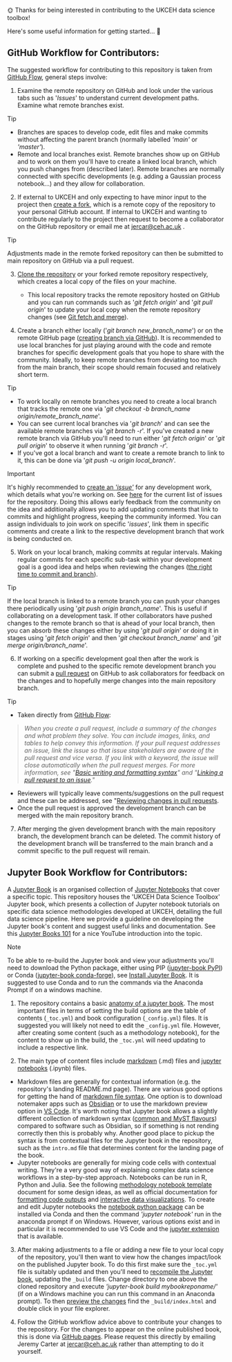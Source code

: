 🌞 Thanks for being interested in contributing to the UKCEH data science toolbox! 

Here's some useful information for getting started... 🌱

## GitHub Workflow for Contributors:
The suggested workflow for contributing to this repository is taken from [GitHub Flow](https://docs.github.com/en/get-started/using-github/github-flow), general steps involve:

1. Examine the remote repository on GitHub and look under the various tabs such as '*Issues*'  to understand current development paths.  Examine what remote branches exist. 
	
> [!TIP] 
> - Branches are spaces to develop code, edit files and make commits without affecting the parent branch (normally labelled *'main'* or *'master'*). 
> - Remote and local branches exist. Remote branches show up on GitHub and to work on them you'll have to create a linked local branch, which you push changes from (described later). Remote branches are normally connected with specific developments (e.g. adding a Gaussian process notebook...) and they allow for collaboration. 

2. If external to UKCEH and only expecting to have minor input to the project then [create a fork](https://docs.github.com/en/pull-requests/collaborating-with-pull-requests/working-with-forks/fork-a-repo), which is a remote copy of the repository to your personal GitHub account. If internal to UKCEH and wanting to contribute regularly to the project then request to become a collaborator on the GitHub repository or email me at jercar@ceh.ac.uk .

> [!TIP] 
> Adjustments made in the remote forked repository can then be submitted to main repository on GitHub via a pull request.

3. [Clone the repository](https://docs.github.com/en/repositories/creating-and-managing-repositories/cloning-a-repository?tool=webui) or your forked remote repository respectively, which creates a local copy of the files on your machine. 
	- This local repository tracks the remote repository hosted on GitHub and you can run commands such as '*git fetch origin*' and '*git pull origin*' to update your local copy when the remote repository changes (see [Git fetch and merge](https://longair.net/blog/2009/04/16/git-fetch-and-merge/)).

4. Create a branch either locally ('*git branch new_branch_name*') or on the remote GitHub page ([creating branch via GitHub](https://docs.github.com/en/pull-requests/collaborating-with-pull-requests/proposing-changes-to-your-work-with-pull-requests/creating-and-deleting-branches-within-your-repository)). It is recommended to use local branches for just playing around with the code and remote branches for specific development goals that you hope to share with the community. Ideally, to keep remote branches from deviating too much from the main branch, their scope should remain focused and relatively short term.  

> [!TIP] 
> - To work locally on remote branches you need to create a local branch that tracks the remote one via '*git checkout -b branch_name origin/remote_branch_name*'. 
> - You can see current local branches via '*git branch*' and can see the available remote branches via '*git branch -r*'. If you've created a new remote branch via GitHub you'll need to run either '*git fetch origin*' or '*git pull origin*' to observe it when running '*git branch -r*'. 
> - If you've got a local branch and want to create a remote branch to link to it, this can be done via '*git push -u origin local_branch*'.

> [!IMPORTANT] 
> It's highly recommended to [create an *'issue'*](https://docs.github.com/en/issues/tracking-your-work-with-issues/using-issues/creating-an-issue) for any development work, which details what you're working on. See [here](https://github.com/Jez-Carter/UKCEH_Data_Science_Book/issues) for the current list of issues for the repository. Doing this allows early feedback from the community on the idea and additionally allows you to add updating comments that link to commits and highlight progress, keeping the community informed. You can assign individuals to join work on specific '*issues*', link them in specific comments and create a link to the respective development branch that work is being conducted on.   

5. Work on your local branch, making commits at regular intervals. Making regular commits for each specific sub-task within your development goal is a good idea and helps when reviewing the changes ([the right time to commit and branch](https://blog.scottlogic.com/2019/12/19/source-control-when.html#:~:text=Generally%20create%20a%20branch%20for,wherever%20it%20needs%20to%20go.)). 
> [!TIP] 
> If the local branch is linked to a remote branch you can push your changes there periodically using '*git push origin branch_name*'. This is useful if collaborating on a development task. If other collaborators have pushed changes to the remote branch so that is ahead of your local branch, then you can absorb these changes either by using '*git pull origin*' or doing it in stages using '*git fetch origin*' and then '*git checkout branch_name*' and '*git merge origin/branch_name*'. 

6. If working on a specific development goal then after the work is complete and pushed to the specific remote development branch you can submit a [pull request](https://docs.github.com/en/pull-requests/collaborating-with-pull-requests/proposing-changes-to-your-work-with-pull-requests/creating-a-pull-request) on GitHub to ask collaborators for feedback on the changes and to hopefully merge changes into the main repository branch. 

> [!TIP] 
>- Taken directly from [GitHub Flow](https://docs.github.com/en/get-started/using-github/github-flow): 
>>*When you create a pull request, include a summary of the changes and what problem they solve. You can include images, links, and tables to help convey this information. If your pull request addresses an issue, link the issue so that issue stakeholders are aware of the pull request and vice versa. If you link with a keyword, the issue will close automatically when the pull request merges. For more information, see "[Basic writing and formatting syntax](https://docs.github.com/en/get-started/writing-on-github/getting-started-with-writing-and-formatting-on-github/basic-writing-and-formatting-syntax)" and "[Linking a pull request to an issue](https://docs.github.com/en/issues/tracking-your-work-with-issues/linking-a-pull-request-to-an-issue)."*
>- Reviewers will typically leave comments/suggestions on the pull request and these can be addressed, see "[Reviewing changes in pull requests](https://docs.github.com/en/pull-requests/collaborating-with-pull-requests/reviewing-changes-in-pull-requests).
>- Once the pull request is approved the development branch can be merged with the main repository branch.  

7. After merging the given development branch with the main repository branch, the development branch can be deleted. The commit history of the development branch will be transferred to the main branch and a commit specific to the pull request will remain. 

## Jupyter Book Workflow for Contributors:

A [Jupyter Book](https://jupyterbook.org/en/stable/intro.html) is an organised collection of [Jupyter Notebooks](https://www.dataquest.io/blog/jupyter-notebook-tutorial/) that cover a specific topic. This repository houses the 'UKCEH Data Science Toolbox' Jupyter book, which presents a collection of Jupyter notebook tutorials on specific data science methodologies developed at UKCEH, detailing the full data science pipeline. Here we provide a guideline on developing the Jupyter book's content and suggest useful links and documentation. See this [Jupyter Books 101](https://www.google.com/search?sca_esv=853f175af13f0422&rlz=1C1GCEA_enGB1127GB1127&sxsrf=ADLYWILIDB_FKqa2tEu-BFTAyFkn4C5pZA:1730195044702&q=ghp-import&tbm=vid&source=lnms&fbs=AEQNm0Aa4sjWe7Rqy32pFwRj0UkWfbQph1uib-VfD_izZO2Y5sC3UdQE5x8XNnxUO1qJLaQdh3mUfgbiNAX47iHD_lJjnnrtkrknsy6VQXK4-aRHxqnPwuFZlmbREdWKLZFI-gq_UsBLTYJHKqEeHaFb3F8RYl5naC8STX8rrrXVJLtrqfmiz5ev1aurnZdmKum0bTFGUA16&sa=X&ved=2ahUKEwiYhKDoprOJAxWsVkEAHbmtBuoQ0pQJegQIGhAB&biw=1745&bih=828&dpr=1.1&safe=active&ssui=on#fpstate=ive&vld=cid:6619f956,vid:lZ2FHTkyaMU,st:0) for a nice YouTube introduction into the topic. 

> [!NOTE]  
>To be able to re-build the Jupyter book and view your adjustments you'll need to download the Python package, either using PIP ([jupyter-book PyPI](https://pypi.org/project/jupyter-book/)) or Conda ([jupyter-book conda-forge](https://anaconda.org/conda-forge/jupyter-book)), see [Install Jupyter Book](https://jupyterbook.org/en/stable/start/overview.html). It is suggested to use Conda and to run the commands via the Anaconda Prompt if on a windows machine.  

1. The repository contains a basic [anatomy of a jupyter book](https://jupyterbook.org/en/stable/start/create.html#anatomy-of-a-book). The most important files in terms of setting the build options are the table of contents (`_toc.yml`) and book configuration (`_config.yml`) files. It is suggested you will likely not need to edit the `_config.yml` file. However, after creating some content (such as a methodology notebook), for the content to show up in the build, the `_toc.yml` will need updating to include a respective link.  

2. The main type of content files include [markdown](https://jupyterbook.org/en/stable/start/create.html#markdown-files-md) (.md) files and [jupyter notebooks](https://jupyterbook.org/en/stable/start/create.html#jupyter-notebooks-ipynb) (.ipynb) files.
- Markdown files are generally for contextual information (e.g. the repository's landing README.md page). There are various good options for getting the hand of [markdown file syntax](https://www.markdownguide.org/basic-syntax/). One option is to download notemaker apps such as [Obsidian](https://obsidian.md/) or to use the markdown preview option in [VS Code](https://code.visualstudio.com/docs/languages/markdown). It's worth noting that Jupyter book allows a slightly different collection of markdown syntax ([common and MyST flavours](https://jupyterbook.org/en/stable/start/create.html#anatomy-of-a-book)) compared to software such as Obsidian, so if something is not rending correctly then this is probably why. Another good place to pickup the syntax is from contextual files for the Jupyter book in the repository, such as the `intro.md` file that determines content for the landing page of the book.
- Jupyter notebooks are generally for mixing code cells with contextual writing. They're a very good way of explaining complex data science workflows in a step-by-step approach. Notebooks can be run in R, Python and Julia. See the following [methodology notebook template](https://jez-carter.github.io/UKCEH_Data_Science_Book/notebooks/methods/template.html) document for some design ideas, as well as official documentation for [formatting code outputs](https://jupyterbook.org/en/stable/content/code-outputs.html) and [interactive data visualizations](https://jupyterbook.org/en/stable/interactive/interactive.html). To create and edit Jupyter notebooks the [notebook python package](https://anaconda.org/conda-forge/notebook) can be installed via Conda and then the command *'jupyter notebook'* run in the anaconda prompt if on Windows. However, various options exist and in particular it is recommended to use VS Code and the [jupyter extension](https://code.visualstudio.com/docs/datascience/jupyter-notebooks) that is available.

3. After making adjustments to a file or adding a new file to your local copy of the repository, you'll then want to view how the changes impact/look on the published Jupyter book. To do this first make sure the `_toc.yml` file is suitably updated and then you'll need to [recompile the Jupyter book](https://jupyterbook.org/en/stable/start/build.html), updating the `_build` files. Change directory to one above the cloned repository and execute *'jupyter-book build mybookreponame/'* (if on a Windows machine you can run this command in an Anaconda prompt). To then [preview the changes](https://jupyterbook.org/en/stable/start/build.html#preview-your-built-html) find the `_build/index.html` and double click in your file explorer.

4. Follow the GitHub workflow advice above to contribute your changes to the repository. For the changes to appear on the online published book, this is done via [GitHub pages](https://jupyterbook.org/en/stable/start/publish.html#publish-your-book-online-with-github-pages). Please request this directly by emailing Jeremy Carter at jercar@ceh.ac.uk rather than attempting to do it yourself.   

